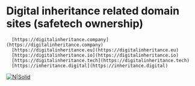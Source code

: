 
# Digital inheritance related domain sites (safetech ownership)

```
  [https://digitalinheritance.company](https://digitalinheritance.company)
  [https://digitalinheritance.eu](https://digitalinheritance.eu)
  [https://digitalinheritance.io](https://digitalinheritance.io)
  [https://digitalinheritance.tech](https://digitalinheritance.tech)
  [https://inheritance.digital](https://inheritance.digital)
```


[![N|Solid](https://github.com/Safehaven-io/Media/blob/master/Banner.png)](https://safehaven.io/)
